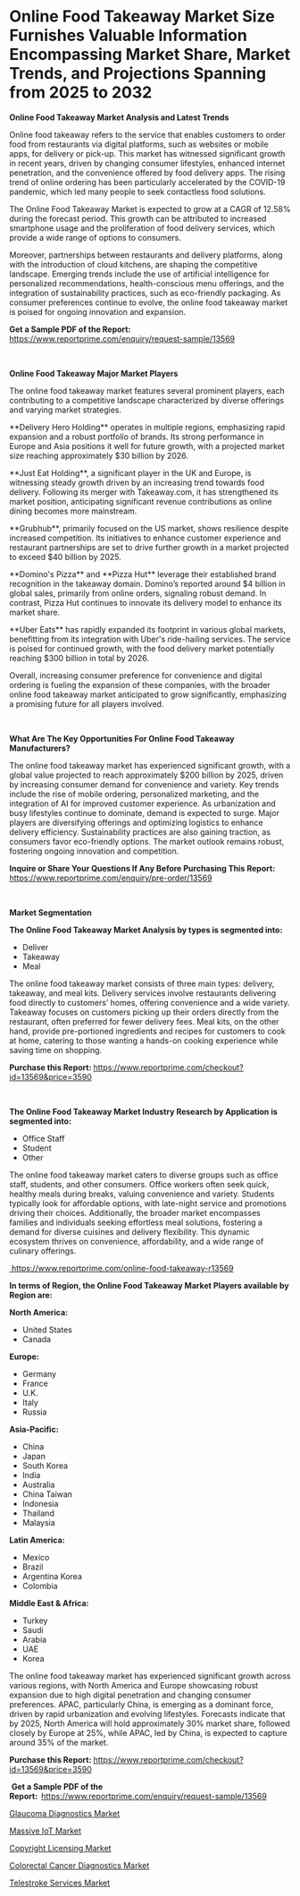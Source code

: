 <p><h1>Online Food Takeaway Market Size Furnishes Valuable Information Encompassing Market Share, Market Trends, and Projections Spanning from 2025 to 2032</h1></p><p><strong>Online Food Takeaway Market Analysis and Latest Trends</strong></p>
<p><p>Online food takeaway refers to the service that enables customers to order food from restaurants via digital platforms, such as websites or mobile apps, for delivery or pick-up. This market has witnessed significant growth in recent years, driven by changing consumer lifestyles, enhanced internet penetration, and the convenience offered by food delivery apps. The rising trend of online ordering has been particularly accelerated by the COVID-19 pandemic, which led many people to seek contactless food solutions.</p><p>The Online Food Takeaway Market is expected to grow at a CAGR of 12.58% during the forecast period. This growth can be attributed to increased smartphone usage and the proliferation of food delivery services, which provide a wide range of options to consumers. </p><p>Moreover, partnerships between restaurants and delivery platforms, along with the introduction of cloud kitchens, are shaping the competitive landscape. Emerging trends include the use of artificial intelligence for personalized recommendations, health-conscious menu offerings, and the integration of sustainability practices, such as eco-friendly packaging. As consumer preferences continue to evolve, the online food takeaway market is poised for ongoing innovation and expansion.</p></p>
<p><strong>Get a Sample PDF of the Report:&nbsp;</strong> <a href="https://www.reportprime.com/enquiry/request-sample/13569?utm_campaign=2011&utm_medium=2&utm_source=Github&utm_content=ia&utm_term=20032025&utm_id=online-food-takeaway">https://www.reportprime.com/enquiry/request-sample/13569</a></p>
<p>&nbsp;</p>
<p><strong>Online Food Takeaway Major Market Players</strong></p>
<p><p>The online food takeaway market features several prominent players, each contributing to a competitive landscape characterized by diverse offerings and varying market strategies.</p><p>**Delivery Hero Holding** operates in multiple regions, emphasizing rapid expansion and a robust portfolio of brands. Its strong performance in Europe and Asia positions it well for future growth, with a projected market size reaching approximately $30 billion by 2026.</p><p>**Just Eat Holding**, a significant player in the UK and Europe, is witnessing steady growth driven by an increasing trend towards food delivery. Following its merger with Takeaway.com, it has strengthened its market position, anticipating significant revenue contributions as online dining becomes more mainstream.</p><p>**Grubhub**, primarily focused on the US market, shows resilience despite increased competition. Its initiatives to enhance customer experience and restaurant partnerships are set to drive further growth in a market projected to exceed $40 billion by 2025.</p><p>**Domino's Pizza** and **Pizza Hut** leverage their established brand recognition in the takeaway domain. Domino’s reported around $4 billion in global sales, primarily from online orders, signaling robust demand. In contrast, Pizza Hut continues to innovate its delivery model to enhance its market share.</p><p>**Uber Eats** has rapidly expanded its footprint in various global markets, benefitting from its integration with Uber's ride-hailing services. The service is poised for continued growth, with the food delivery market potentially reaching $300 billion in total by 2026.</p><p>Overall, increasing consumer preference for convenience and digital ordering is fueling the expansion of these companies, with the broader online food takeaway market anticipated to grow significantly, emphasizing a promising future for all players involved.</p></p>
<p>&nbsp;</p>
<p><strong>What Are The Key Opportunities For Online Food Takeaway Manufacturers?</strong></p>
<p><p>The online food takeaway market has experienced significant growth, with a global value projected to reach approximately $200 billion by 2025, driven by increasing consumer demand for convenience and variety. Key trends include the rise of mobile ordering, personalized marketing, and the integration of AI for improved customer experience. As urbanization and busy lifestyles continue to dominate, demand is expected to surge. Major players are diversifying offerings and optimizing logistics to enhance delivery efficiency. Sustainability practices are also gaining traction, as consumers favor eco-friendly options. The market outlook remains robust, fostering ongoing innovation and competition.</p></p>
<p><strong>Inquire or Share Your Questions If Any Before Purchasing This Report:</strong> <a href="https://www.reportprime.com/enquiry/pre-order/13569?utm_campaign=2011&utm_medium=2&utm_source=Github&utm_content=ia&utm_term=20032025&utm_id=online-food-takeaway">https://www.reportprime.com/enquiry/pre-order/13569</a></p>
<p>&nbsp;</p>
<p><strong>Market Segmentation</strong></p>
<p><strong>The Online Food Takeaway Market Analysis by types is segmented into:</strong></p>
<p><ul><li>Deliver</li><li>Takeaway</li><li>Meal</li></ul></p>
<p><p>The online food takeaway market consists of three main types: delivery, takeaway, and meal kits. Delivery services involve restaurants delivering food directly to customers’ homes, offering convenience and a wide variety. Takeaway focuses on customers picking up their orders directly from the restaurant, often preferred for fewer delivery fees. Meal kits, on the other hand, provide pre-portioned ingredients and recipes for customers to cook at home, catering to those wanting a hands-on cooking experience while saving time on shopping.</p></p>
<p><strong>Purchase this Report:&nbsp;</strong><a href="https://www.reportprime.com/checkout?id=13569&price=3590&utm_campaign=2011&utm_medium=2&utm_source=Github&utm_content=ia&utm_term=20032025&utm_id=online-food-takeaway">https://www.reportprime.com/checkout?id=13569&price=3590</a></p>
<p>&nbsp;</p>
<p><strong>The Online Food Takeaway Market Industry Research by Application is segmented into:</strong></p>
<p><ul><li>Office Staff</li><li>Student</li><li>Other</li></ul></p>
<p><p>The online food takeaway market caters to diverse groups such as office staff, students, and other consumers. Office workers often seek quick, healthy meals during breaks, valuing convenience and variety. Students typically look for affordable options, with late-night service and promotions driving their choices. Additionally, the broader market encompasses families and individuals seeking effortless meal solutions, fostering a demand for diverse cuisines and delivery flexibility. This dynamic ecosystem thrives on convenience, affordability, and a wide range of culinary offerings.</p></p>
<p><a href="https://www.reportprime.com/online-food-takeaway-r13569?utm_campaign=2011&utm_medium=2&utm_source=Github&utm_content=ia&utm_term=20032025&utm_id=online-food-takeaway">&nbsp;https://www.reportprime.com/online-food-takeaway-r13569</a></p>
<p><strong>In terms of Region, the Online Food Takeaway Market Players available by Region are:</strong></p>
<p>
    <p> <strong> North America: </strong>
        <ul>
            <li>United States</li>
            <li>Canada</li>
        </ul>
        </p> 
    <p> <strong> Europe: </strong>
        <ul>
            <li>Germany</li>
            <li>France</li>
            <li>U.K.</li>
            <li>Italy</li>
            <li>Russia</li>
        </ul>
        </p> 
    <p> <strong> Asia-Pacific: </strong>
        <ul>
            <li>China</li>
            <li>Japan</li>
            <li>South Korea</li>
            <li>India</li>
            <li>Australia</li>
            <li>China Taiwan</li>
            <li>Indonesia</li>
            <li>Thailand</li>
            <li>Malaysia</li>
        </ul>
        </p> 
    <p> <strong> Latin America: </strong>
        <ul>
            <li>Mexico</li>
            <li>Brazil</li>
            <li>Argentina Korea</li>
            <li>Colombia</li>
        </ul>
        </p> 
    <p> <strong> Middle East & Africa: </strong>
        <ul>
            <li>Turkey</li>
            <li>Saudi</li>
            <li>Arabia</li>
            <li>UAE</li>
            <li>Korea</li>
        </ul>
    </p>
    </p>
<p><p>The online food takeaway market has experienced significant growth across various regions, with North America and Europe showcasing robust expansion due to high digital penetration and changing consumer preferences. APAC, particularly China, is emerging as a dominant force, driven by rapid urbanization and evolving lifestyles. Forecasts indicate that by 2025, North America will hold approximately 30% market share, followed closely by Europe at 25%, while APAC, led by China, is expected to capture around 35% of the market.</p></p>
<p><strong>Purchase this Report: </strong><a href="https://www.reportprime.com/checkout?id=13569&price=3590&utm_campaign=2011&utm_medium=2&utm_source=Github&utm_content=ia&utm_term=20032025&utm_id=online-food-takeaway">https://www.reportprime.com/checkout?id=13569&price=3590</a></p>
<p>&nbsp;<strong>Get a Sample PDF of the Report:&nbsp;&nbsp;</strong><a href="https://www.reportprime.com/enquiry/request-sample/13569?utm_campaign=2011&utm_medium=2&utm_source=Github&utm_content=ia&utm_term=20032025&utm_id=online-food-takeaway">https://www.reportprime.com/enquiry/request-sample/13569</a></p>
<p><strong></strong></p>
<p><p><a href="https://github.com/sadaandilou/Market-Research-Report-List-1/blob/main/glaucoma-diagnostics-market.md?utm_campaign=2011&utm_medium=2&utm_source=Github&utm_content=ia&utm_term=20032025&utm_id=online-food-takeaway">Glaucoma Diagnostics Market</a></p><p><a href="https://github.com/delcirodda4f/Market-Research-Report-List-1/blob/main/massive-iot-market.md?utm_campaign=2011&utm_medium=2&utm_source=Github&utm_content=ia&utm_term=20032025&utm_id=online-food-takeaway">Massive IoT Market</a></p><p><a href="https://github.com/laconiioba3/Market-Research-Report-List-1/blob/main/copyright-licensing-market.md?utm_campaign=2011&utm_medium=2&utm_source=Github&utm_content=ia&utm_term=20032025&utm_id=online-food-takeaway">Copyright Licensing Market</a></p><p><a href="https://github.com/seherlouize/Market-Research-Report-List-1/blob/main/colorectal-cancer-diagnostics-market.md?utm_campaign=2011&utm_medium=2&utm_source=Github&utm_content=ia&utm_term=20032025&utm_id=online-food-takeaway">Colorectal Cancer Diagnostics Market</a></p><p><a href="https://github.com/moroesarta/Market-Research-Report-List-1/blob/main/telestroke-services-market.md?utm_campaign=2011&utm_medium=2&utm_source=Github&utm_content=ia&utm_term=20032025&utm_id=online-food-takeaway">Telestroke Services Market</a></p></p>
